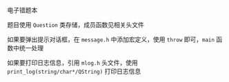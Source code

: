 电子错题本

题目使用 `Question` 类存储，成员函数见相关头文件

如果要弹出提示对话框，在 `message.h` 中添加宏定义，使用 `throw` 即可，`main` 函数中统一处理

如果要打印日志信息，引用 `mlog.h` 头文件，使用 `print_log(string/char*/QString)` 打印日志信息
